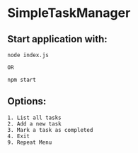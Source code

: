 # SimpleTaskManager

## Start application with:
    node index.js

    OR
    
    npm start

## Options:
    1. List all tasks
    2. Add a new task
    3. Mark a task as completed
    4. Exit
    9. Repeat Menu